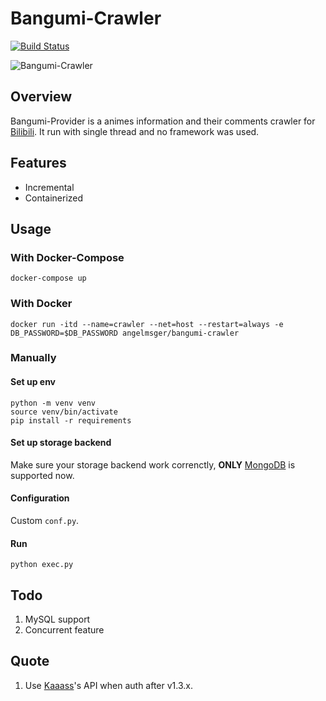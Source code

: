 # Bangumi-Crawler
[![Build Status](https://travis-ci.org/AngelMsger/Bangumi-Provider.svg?branch=master)](https://travis-ci.org/AngelMsger/Bangumi-Provider)

![Bangumi-Crawler](https://s1.hdslb.com/bfs/static/jinkela/home/images/bgm-nodata.png)

## Overview
Bangumi-Provider is a animes information and their comments crawler for [Bilibili](https://www.bilibili.com). It run with single thread and no framework was used.

## Features
* Incremental
* Containerized

## Usage

### With Docker-Compose
`docker-compose up`

### With Docker
`docker run -itd --name=crawler --net=host --restart=always -e DB_PASSWORD=$DB_PASSWORD angelmsger/bangumi-crawler`

### Manually

#### Set up env
```
python -m venv venv
source venv/bin/activate
pip install -r requirements
```

#### Set up storage backend
Make sure your storage backend work correnctly, **ONLY** [MongoDB](https://www.mongodb.com) is supported now.

#### Configuration
Custom `conf.py`.

#### Run
`python exec.py`

## Todo
1. MySQL support
2. Concurrent feature

## Quote
1. Use [Kaaass](kaaass.net)'s API when auth after v1.3.x.

